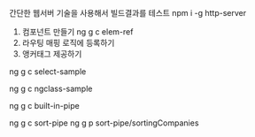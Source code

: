 
간단한 웹서버 기술을 사용해서 빌드결과를 테스트
npm i -g http-server

1. 컴포넌트 만들기
ng g c elem-ref
2. 라우팅 매핑 로직에 등록하기
3. 앵커태그 제공하기

ng g c select-sample

ng g c ngclass-sample

ng g c built-in-pipe

ng g c sort-pipe
ng g p sort-pipe/sortingCompanies
